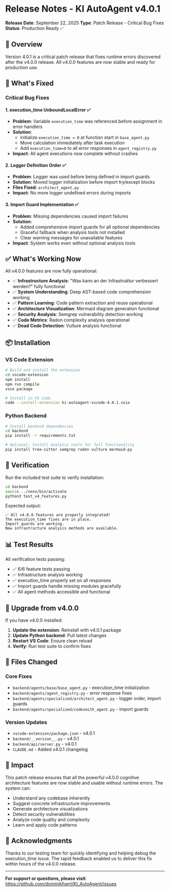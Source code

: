 # Release Notes - KI AutoAgent v4.0.1

**Release Date**: September 22, 2025
**Type**: Patch Release - Critical Bug Fixes
**Status**: Production Ready ✅

## 🚀 Overview

Version 4.0.1 is a critical patch release that fixes runtime errors discovered after the v4.0.0 release. All v4.0.0 features are now stable and ready for production use.

## 🔧 What's Fixed

### Critical Bug Fixes

#### 1. **execution_time UnboundLocalError** ✅
- **Problem**: Variable `execution_time` was referenced before assignment in error handlers
- **Solution**:
  - Initialize `execution_time = 0` at function start in `base_agent.py`
  - Move calculation immediately after task execution
  - Add `execution_time=0` to all error responses in `agent_registry.py`
- **Impact**: All agent executions now complete without crashes

#### 2. **Logger Definition Order** ✅
- **Problem**: Logger was used before being defined in import guards
- **Solution**: Moved logger initialization before import try/except blocks
- **Files Fixed**: `architect_agent.py`
- **Impact**: No more logger undefined errors during imports

#### 3. **Import Guard Implementation** ✅
- **Problem**: Missing dependencies caused import failures
- **Solution**:
  - Added comprehensive import guards for all optional dependencies
  - Graceful fallback when analysis tools not installed
  - Clear warning messages for unavailable features
- **Impact**: System works even without optional analysis tools

## ✅ What's Working Now

All v4.0.0 features are now fully operational:

- ✅ **Infrastructure Analysis**: "Was kann an der Infrastruktur verbessert werden?" fully functional
- ✅ **System Understanding**: Deep AST-based code comprehension working
- ✅ **Pattern Learning**: Code pattern extraction and reuse operational
- ✅ **Architecture Visualization**: Mermaid diagram generation functional
- ✅ **Security Analysis**: Semgrep vulnerability detection working
- ✅ **Code Metrics**: Radon complexity analysis operational
- ✅ **Dead Code Detection**: Vulture analysis functional

## 📦 Installation

### VS Code Extension
```bash
# Build and install the extension
cd vscode-extension
npm install
npm run compile
vsce package

# Install in VS Code
code --install-extension ki-autoagent-vscode-4.0.1.vsix
```

### Python Backend
```bash
# Install backend dependencies
cd backend
pip install -r requirements.txt

# Optional: Install analysis tools for full functionality
pip install tree-sitter semgrep radon vulture mermaid-py
```

## 🧪 Verification

Run the included test suite to verify installation:

```bash
cd backend
source ../venv/bin/activate
python3 test_v4_features.py
```

Expected output:
```
✅ All v4.0.0 features are properly integrated!
The execution_time fixes are in place.
Import guards are working.
New infrastructure analysis methods are available.
```

## 📊 Test Results

All verification tests passing:
- ✅ 6/6 feature tests passing
- ✅ Infrastructure analysis working
- ✅ execution_time properly set on all responses
- ✅ Import guards handle missing modules gracefully
- ✅ All agent methods accessible and functional

## 🔄 Upgrade from v4.0.0

If you have v4.0.0 installed:

1. **Update the extension**: Reinstall with v4.0.1 package
2. **Update Python backend**: Pull latest changes
3. **Restart VS Code**: Ensure clean reload
4. **Verify**: Run test suite to confirm fixes

## 📝 Files Changed

### Core Fixes
- `backend/agents/base/base_agent.py` - execution_time initialization
- `backend/agents/agent_registry.py` - error response fixes
- `backend/agents/specialized/architect_agent.py` - logger order, import guards
- `backend/agents/specialized/codesmith_agent.py` - import guards

### Version Updates
- `vscode-extension/package.json` - v4.0.1
- `backend/__version__.py` - v4.0.1
- `backend/api/server.py` - v4.0.1
- `CLAUDE.md` - Added v4.0.1 changelog

## 🎯 Impact

This patch release ensures that all the powerful v4.0.0 cognitive architecture features are now stable and usable without runtime errors. The system can:

- Understand any codebase inherently
- Suggest concrete infrastructure improvements
- Generate architecture visualizations
- Detect security vulnerabilities
- Analyze code quality and complexity
- Learn and apply code patterns

## 🙏 Acknowledgments

Thanks to our testing team for quickly identifying and helping debug the execution_time issue. The rapid feedback enabled us to deliver this fix within hours of the v4.0.0 release.

---

**For support or questions, please visit**: https://github.com/dominikfoert/KI_AutoAgent/issues